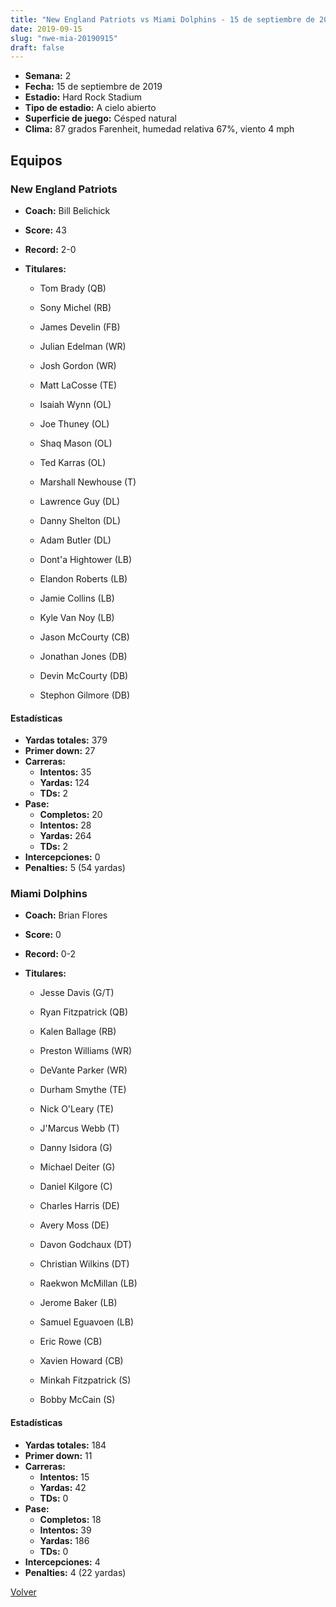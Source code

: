 ```yaml
---
title: "New England Patriots vs Miami Dolphins - 15 de septiembre de 2019"
date: 2019-09-15
slug: "nwe-mia-20190915"
draft: false
---
```


- **Semana:** 2
- **Fecha:** 15 de septiembre de 2019
- **Estadio:** Hard Rock Stadium
- **Tipo de estadio:** A cielo abierto
- **Superficie de juego:** Césped natural
- **Clima:** 87 grados Farenheit, humedad relativa 67%, viento 4 mph

## Equipos


### New England Patriots
* **Coach:** Bill Belichick
* **Score:** 43
* **Record:** 2-0
* **Titulares:** 

  * Tom Brady (QB) 

  * Sony Michel (RB) 

  * James Develin (FB) 

  * Julian Edelman (WR) 

  * Josh Gordon (WR) 

  * Matt LaCosse (TE) 

  * Isaiah Wynn (OL) 

  * Joe Thuney (OL) 

  * Shaq Mason (OL) 

  * Ted Karras (OL) 

  * Marshall Newhouse (T) 

  * Lawrence Guy (DL) 

  * Danny Shelton (DL) 

  * Adam Butler (DL) 

  * Dont'a Hightower (LB) 

  * Elandon Roberts (LB) 

  * Jamie Collins (LB) 

  * Kyle Van Noy (LB) 

  * Jason McCourty (CB) 

  * Jonathan Jones (DB) 

  * Devin McCourty (DB) 

  * Stephon Gilmore (DB) 

#### Estadísticas
* **Yardas totales:** 379
* **Primer down:** 27
* **Carreras:**
  * **Intentos:** 35
  * **Yardas:** 124
  * **TDs:** 2
* **Pase:**
  * **Completos:** 20
  * **Intentos:** 28
  * **Yardas:** 264
  * **TDs:** 2
* **Intercepciones:** 0
* **Penalties:** 5 (54 yardas)

### Miami Dolphins
* **Coach:** Brian Flores
* **Score:** 0
* **Record:** 0-2
* **Titulares:** 

  * Jesse Davis (G/T) 

  * Ryan Fitzpatrick (QB) 

  * Kalen Ballage (RB) 

  * Preston Williams (WR) 

  * DeVante Parker (WR) 

  * Durham Smythe (TE) 

  * Nick O'Leary (TE) 

  * J'Marcus Webb (T) 

  * Danny Isidora (G) 

  * Michael Deiter (G) 

  * Daniel Kilgore (C) 

  * Charles Harris (DE) 

  * Avery Moss (DE) 

  * Davon Godchaux (DT) 

  * Christian Wilkins (DT) 

  * Raekwon McMillan (LB) 

  * Jerome Baker (LB) 

  * Samuel Eguavoen (LB) 

  * Eric Rowe (CB) 

  * Xavien Howard (CB) 

  * Minkah Fitzpatrick (S) 

  * Bobby McCain (S) 

#### Estadísticas
* **Yardas totales:** 184
* **Primer down:** 11
* **Carreras:**
  * **Intentos:** 15
  * **Yardas:** 42
  * **TDs:** 0
* **Pase:**
  * **Completos:** 18
  * **Intentos:** 39
  * **Yardas:** 186
  * **TDs:** 0
* **Intercepciones:** 4
* **Penalties:** 4 (22 yardas)


[Volver](/historia/2019)
